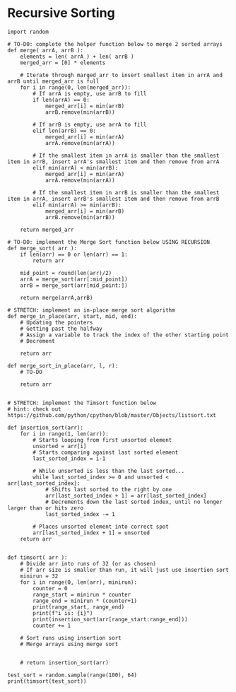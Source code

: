 Recursive Sorting
=================

    import random

    # TO-DO: complete the helper function below to merge 2 sorted arrays
    def merge( arrA, arrB ):
        elements = len( arrA ) + len( arrB )
        merged_arr = [0] * elements

        # Iterate through marged_arr to insert smallest item in arrA and arrB until merged_arr is full
        for i in range(0, len(merged_arr)):
            # If arrA is empty, use arrB to fill
            if len(arrA) == 0:
                merged_arr[i] = min(arrB)
                arrB.remove(min(arrB))

            # If arrB is empty, use arrA to fill
            elif len(arrB) == 0:
                merged_arr[i] = min(arrA)
                arrA.remove(min(arrA))

            # If the smallest item in arrA is smaller than the smallest item in arrB, insert arrA's smallest item and then remove from arrA
            elif min(arrA) < min(arrB):
                merged_arr[i] = min(arrA)
                arrA.remove(min(arrA))

            # If the smallest item in arrB is smaller than the smallest item in arrA, insert arrB's smallest item and then remove from arrB
            elif min(arrA) >= min(arrB):
                merged_arr[i] = min(arrB)
                arrB.remove(min(arrB))

        return merged_arr

    # TO-DO: implement the Merge Sort function below USING RECURSION
    def merge_sort( arr ):
        if len(arr) == 0 or len(arr) == 1:
            return arr

        mid_point = round(len(arr)/2)
        arrA = merge_sort(arr[:mid_point])
        arrB = merge_sort(arr[mid_point:])

        return merge(arrA,arrB)

    # STRETCH: implement an in-place merge sort algorithm
    def merge_in_place(arr, start, mid, end):
        # Updating the pointers
        # Getting past the halfway
        # Assign a variable to track the index of the other starting point
        # Decrement

        return arr

    def merge_sort_in_place(arr, l, r):
        # TO-DO

        return arr


    # STRETCH: implement the Timsort function below
    # hint: check out https://github.com/python/cpython/blob/master/Objects/listsort.txt

    def insertion_sort(arr):
        for i in range(1, len(arr)):
            # Starts looping from first unsorted element
            unsorted = arr[i]
            # Starts comparing against last sorted element
            last_sorted_index = i-1

            # While unsorted is less than the last sorted...
            while last_sorted_index >= 0 and unsorted < arr[last_sorted_index]:
                # Shifts last sorted to the right by one
                arr[last_sorted_index + 1] = arr[last_sorted_index]
                # Decrements down the last sorted index, until no longer larger than or hits zero
                last_sorted_index -= 1

            # Places unsorted element into correct spot
            arr[last_sorted_index + 1] = unsorted
        return arr


    def timsort( arr ):
        # Divide arr into runs of 32 (or as chosen)
        # If arr size is smaller than run, it will just use insertion sort
        minirun = 32
        for i in range(0, len(arr), minirun):
            counter = 0
            range_start = minirun * counter
            range_end = minirun * (counter+1)
            print(range_start, range_end)
            print(f"i is: {i}")
            print(insertion_sort(arr[range_start:range_end]))
            counter += 1

        # Sort runs using insertion sort
        # Merge arrays using merge sort


        # return insertion_sort(arr)

    test_sort = random.sample(range(100), 64)
    print(timsort(test_sort))
